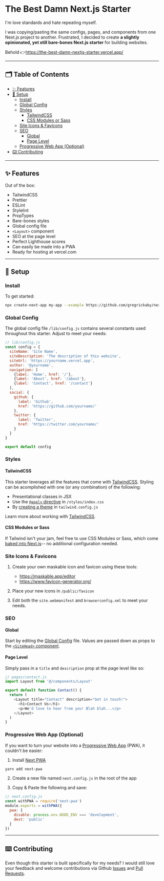 # The Best Damn Next.js Starter <!-- omit in toc -->

I'm love standards and hate repeating myself.

I was copying/pasting the same configs, pages, and components from one Next.js project to another. Frustrated, I decided to create **a slightly opinionated, yet still bare-bones Next.js starter** for building websites.

Behold 👉https://the-best-damn-nextjs-starter.vercel.app/

---

## 🗂 Table of Contents <!-- omit in toc -->

- [✨ Features](#-features)
- [🔧 Setup](#-setup)
  - [Install](#install)
  - [Global Config](#global-config)
  - [Styles](#styles)
    - [TailwindCSS](#tailwindcss)
    - [CSS Modules or Sass](#css-modules-or-sass)
  - [Site Icons & Favicons](#site-icons--favicons)
  - [SEO](#seo)
    - [Global](#global)
    - [Page Level](#page-level)
  - [Progressive Web App (Optional)](#progressive-web-app-optional)
- [⌨️ Contributing](#️-contributing)

---

## ✨ Features

Out of the box:

- TailwindCSS
- Prettier
- ESLint
- Stylelint
- PropTypes
- Bare-bones styles
- Global config file
- `<Layout>` component
- SEO at the page level
- Perfect Lighthouse scores
- Can easily be made into a PWA
- Ready for hosting at vercel.com

---

## 🔧 Setup

### Install

To get started:

```bash
npx create-next-app my-app --example https://github.com/gregrickaby/nextjs-starter
```

### Global Config

The global config file `/lib/config.js` contains several constants used throughout this starter. Adjust to meet your needs:

```js
// lib/config.js
const config = {
  siteName: 'Site Name',
  siteDescription: 'The description of this website',
  siteUrl: 'https://yourname.vercel.app',
  author: '@yourname',
  navigation: [
    {label: 'Home', href: '/'},
    {label: 'About', href: '/about'},
    {label: 'Contact', href: '/contact'}
  ],
  social: {
    github: {
      label: 'Github',
      href: 'https://github.com/yourname/'
    },
    twitter: {
      label: 'Twitter',
      href: 'https://twitter.com/yourname/'
    }
  }
}

export default config
```

### Styles

#### TailwindCSS

This starter leverages all the features that come with [TailwindCSS](https://tailwindcss.com/). Styling can be acomplished with one (or any combination) of the following:

- Presentational classes in JSX
- Use the [`@apply` directive](https://tailwindcss.com/docs/functions-and-directives#apply) in `/styles/index.css`
- By [creating a theme](https://tailwindcss.com/docs/theme) in `tailwind.config.js`

Learn more about working with [TailwindCSS](https://tailwindcss.com/docs/preflight).

#### CSS Modules or Sass

If Tailwind isn't your jam, feel free to use CSS Modules or Sass, which come [baked into Next.js](https://nextjs.org/docs/basic-features/built-in-css-support)-- no additional configuration needed.

### Site Icons & Favicons

1. Create your own maskable icon and favicon using these tools:

   - https://maskable.app/editor
   - https://www.favicon-generator.org/

2. Place your new icons in `/public/favicon`

3. Edit both the `site.webmanifest` and `browserconfig.xml` to meet your needs.

### SEO

#### Global

Start by editing the [Global Config](#global-config) file. Values are passed down as props to the [`<SiteHead>` component](https://github.com/gregrickaby/nextjs-starter/blob/main/components/SiteHead.js).

#### Page Level

Simply pass in a `title` and `description` prop at the page level like so:

```js
// pages/contact.js
import Layout from '@/components/Layout'

export default function Contact() {
  return (
    <Layout title="Contact" description="Get in touch!">
      <h1>Contact Us</h1>
      <p>We'd love to hear from you! Blah blah...</p>
    </Layout>
  )
}
```

### Progressive Web App (Optional)

If you want to turn your website into a [Progressive Web App](https://web.dev/progressive-web-apps/) (PWA), it couldn't be easier:

1. Install [Next PWA](https://www.npmjs.com/package/next-pwa)

```bash
yarn add next-pwa
```

2. Create a new file named `next.config.js` in the root of the app

3. Copy & Paste the following and save:

```js
// next.config.js
const withPWA = require('next-pwa')
module.exports = withPWA({
  pwa: {
    disable: process.env.NODE_ENV === 'development',
    dest: 'public'
  }
})
```

---

## ⌨️ Contributing

Even though this starter is built specifically for my needs? I would still love your feedback and welcome contributions via Github [Issues](https://github.com/gregrickaby/nextjs-starter/issues) and [Pull Requests](https://github.com/gregrickaby/nextjs-starter/pulls).
